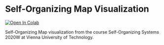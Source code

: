 # Self-Organizing Map Visualization

[![Open In Colab](https://colab.research.google.com/assets/colab-badge.svg)](https://colab.research.google.com/github/dsforza96/SOM-visualization/blob/master/som_visualization.ipynb)

Self-Organizing Map visualization from the course Self-Organizing Systems 2020W at Vienna University of Technology.
